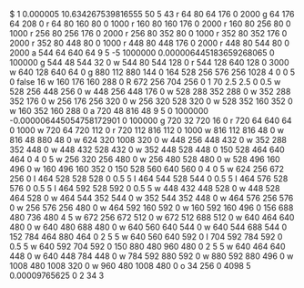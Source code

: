 $ 1 0.000005 10.634267539816555 50 5 43
r 64 80 64 176 0 2000
g 64 176 64 208 0
r 64 80 160 80 0 1000
r 160 80 160 176 0 2000
r 160 80 256 80 0 1000
r 256 80 256 176 0 2000
r 256 80 352 80 0 1000
r 352 80 352 176 0 2000
r 352 80 448 80 0 1000
r 448 80 448 176 0 2000
r 448 80 544 80 0 2000
a 544 64 640 64 9 5 -5 1000000 0.000006445183659268065 0 100000
g 544 48 544 32 0
w 544 80 544 128 0
r 544 128 640 128 0 3000
w 640 128 640 64 0
g 880 112 880 144 0
164 528 256 576 256 1028 4 0 0 5 0 false 16
w 160 176 160 288 0
R 672 256 704 256 0 1 70 2.5 2.5 0 0.5
w 528 256 448 256 0
w 448 256 448 176 0
w 528 288 352 288 0
w 352 288 352 176 0
w 256 176 256 320 0
w 256 320 528 320 0
w 528 352 160 352 0
w 160 352 160 288 0
a 720 48 816 48 9 5 0 1000000 -0.000006445054758172901 0 100000
g 720 32 720 16 0
r 720 64 640 64 0 1000
w 720 64 720 112 0
r 720 112 816 112 0 1000
w 816 112 816 48 0
w 816 48 880 48 0
w 624 320 1008 320 0
w 448 256 448 432 0
w 352 288 352 448 0
w 448 432 528 432 0
w 352 448 528 448 0
150 528 464 640 464 0 4 0 5
w 256 320 256 480 0
w 256 480 528 480 0
w 528 496 160 496 0
w 160 496 160 352 0
150 528 560 640 560 0 4 0 5
w 624 256 672 256 0
I 464 528 528 528 0 0.5 5
I 464 544 528 544 0 0.5 5
I 464 576 528 576 0 0.5 5
I 464 592 528 592 0 0.5 5
w 448 432 448 528 0
w 448 528 464 528 0
w 464 544 352 544 0
w 352 544 352 448 0
w 464 576 256 576 0
w 256 576 256 480 0
w 464 592 160 592 0
w 160 592 160 496 0
156 688 480 736 480 4 5
w 672 256 672 512 0
w 672 512 688 512 0
w 640 464 640 480 0
w 640 480 688 480 0
w 640 560 640 544 0
w 640 544 688 544 0
152 784 464 880 464 0 2 5 5
w 640 560 640 592 0
I 704 592 784 592 0 0.5 5
w 640 592 704 592 0
150 880 480 960 480 0 2 5 5
w 640 464 640 448 0
w 640 448 784 448 0
w 784 592 880 592 0
w 880 592 880 496 0
w 1008 480 1008 320 0
w 960 480 1008 480 0
o 34 256 0 4098 5 0.00009765625 0 2 34 3

